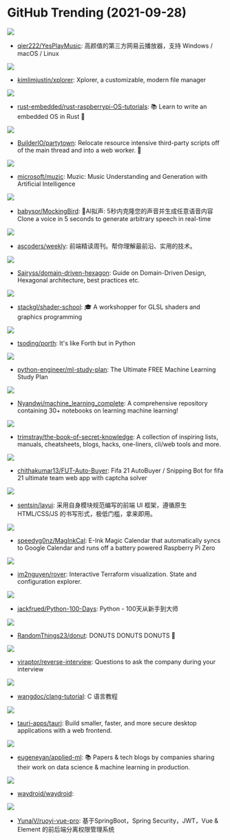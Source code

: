 # GitHub Trending (2021-09-28)

![](https://img.shields.io/badge/JavaScript-New%20139-green?style=flat-square&logo=appveyor)
- [qier222/YesPlayMusic](https://github.com/qier222/YesPlayMusic): 高颜值的第三方网易云播放器，支持 Windows / macOS / Linux

![](https://img.shields.io/badge/TypeScript-New%2080-green?style=flat-square&logo=appveyor)
- [kimlimjustin/xplorer](https://github.com/kimlimjustin/xplorer): Xplorer, a customizable, modern file manager

![](https://img.shields.io/badge/Rust-New%20106-green?style=flat-square&logo=appveyor)
- [rust-embedded/rust-raspberrypi-OS-tutorials](https://github.com/rust-embedded/rust-raspberrypi-OS-tutorials): 📚 Learn to write an embedded OS in Rust 🦀

![](https://img.shields.io/badge/JavaScript-New%20402-green?style=flat-square&logo=appveyor)
- [BuilderIO/partytown](https://github.com/BuilderIO/partytown): Relocate resource intensive third-party scripts off of the main thread and into a web worker. 🎉

![](https://img.shields.io/badge/Python-New%20352-green?style=flat-square&logo=appveyor)
- [microsoft/muzic](https://github.com/microsoft/muzic): Muzic: Music Understanding and Generation with Artificial Intelligence

![](https://img.shields.io/badge/JavaScript-New%20523-green?style=flat-square&logo=appveyor)
- [babysor/MockingBird](https://github.com/babysor/MockingBird): 🚀AI拟声: 5秒内克隆您的声音并生成任意语音内容 Clone a voice in 5 seconds to generate arbitrary speech in real-time

![](https://img.shields.io/badge/JavaScript-New%20174-green?style=flat-square&logo=appveyor)
- [ascoders/weekly](https://github.com/ascoders/weekly): 前端精读周刊。帮你理解最前沿、实用的技术。

![](https://img.shields.io/badge/TypeScript-New%20103-green?style=flat-square&logo=appveyor)
- [Sairyss/domain-driven-hexagon](https://github.com/Sairyss/domain-driven-hexagon): Guide on Domain-Driven Design, Hexagonal architecture, best practices etc.

![](https://img.shields.io/badge/JavaScript-New%2077-green?style=flat-square&logo=appveyor)
- [stackgl/shader-school](https://github.com/stackgl/shader-school): 🎓 A workshopper for GLSL shaders and graphics programming

![](https://img.shields.io/badge/Python-New%2022-green?style=flat-square&logo=appveyor)
- [tsoding/porth](https://github.com/tsoding/porth): It's like Forth but in Python

![](https://img.shields.io/badge/none-New%20491-green?style=flat-square&logo=appveyor)
- [python-engineer/ml-study-plan](https://github.com/python-engineer/ml-study-plan): The Ultimate FREE Machine Learning Study Plan

![](https://img.shields.io/badge/Jupyter%20Notebook-New%2047-green?style=flat-square&logo=appveyor)
- [Nyandwi/machine_learning_complete](https://github.com/Nyandwi/machine_learning_complete): A comprehensive repository containing 30+ notebooks on learning machine learning!

![](https://img.shields.io/badge/none-New%20401-green?style=flat-square&logo=appveyor)
- [trimstray/the-book-of-secret-knowledge](https://github.com/trimstray/the-book-of-secret-knowledge): A collection of inspiring lists, manuals, cheatsheets, blogs, hacks, one-liners, cli/web tools and more.

![](https://img.shields.io/badge/JavaScript-New%2019-green?style=flat-square&logo=appveyor)
- [chithakumar13/FUT-Auto-Buyer](https://github.com/chithakumar13/FUT-Auto-Buyer): Fifa 21 AutoBuyer / Snipping Bot for fifa 21 ultimate team web app with captcha solver

![](https://img.shields.io/badge/JavaScript-New%2050-green?style=flat-square&logo=appveyor)
- [sentsin/layui](https://github.com/sentsin/layui): 采用自身模块规范编写的前端 UI 框架，遵循原生 HTML/CSS/JS 的书写形式，极低门槛，拿来即用。

![](https://img.shields.io/badge/Python-New%20109-green?style=flat-square&logo=appveyor)
- [speedyg0nz/MagInkCal](https://github.com/speedyg0nz/MagInkCal): E-Ink Magic Calendar that automatically syncs to Google Calendar and runs off a battery powered Raspberry Pi Zero

![](https://img.shields.io/badge/Go-New%20100-green?style=flat-square&logo=appveyor)
- [im2nguyen/rover](https://github.com/im2nguyen/rover): Interactive Terraform visualization. State and configuration explorer.

![](https://img.shields.io/badge/Python-New%2053-green?style=flat-square&logo=appveyor)
- [jackfrued/Python-100-Days](https://github.com/jackfrued/Python-100-Days): Python - 100天从新手到大师

![](https://img.shields.io/badge/Python-New%2053-green?style=flat-square&logo=appveyor)
- [RandomThings23/donut](https://github.com/RandomThings23/donut): DONUTS DONUTS DONUTS 🍩

![](https://img.shields.io/badge/none-New%2083-green?style=flat-square&logo=appveyor)
- [viraptor/reverse-interview](https://github.com/viraptor/reverse-interview): Questions to ask the company during your interview

![](https://img.shields.io/badge/none-New%2014-green?style=flat-square&logo=appveyor)
- [wangdoc/clang-tutorial](https://github.com/wangdoc/clang-tutorial): C 语言教程

![](https://img.shields.io/badge/Rust-New%2059-green?style=flat-square&logo=appveyor)
- [tauri-apps/tauri](https://github.com/tauri-apps/tauri): Build smaller, faster, and more secure desktop applications with a web frontend.

![](https://img.shields.io/badge/none-New%20276-green?style=flat-square&logo=appveyor)
- [eugeneyan/applied-ml](https://github.com/eugeneyan/applied-ml): 📚 Papers & tech blogs by companies sharing their work on data science & machine learning in production.

![](https://img.shields.io/badge/Python-New%20209-green?style=flat-square&logo=appveyor)
- [waydroid/waydroid](https://github.com/waydroid/waydroid): 

![](https://img.shields.io/badge/Java-New%2063-green?style=flat-square&logo=appveyor)
- [YunaiV/ruoyi-vue-pro](https://github.com/YunaiV/ruoyi-vue-pro): 基于SpringBoot，Spring Security，JWT，Vue & Element 的前后端分离权限管理系统

